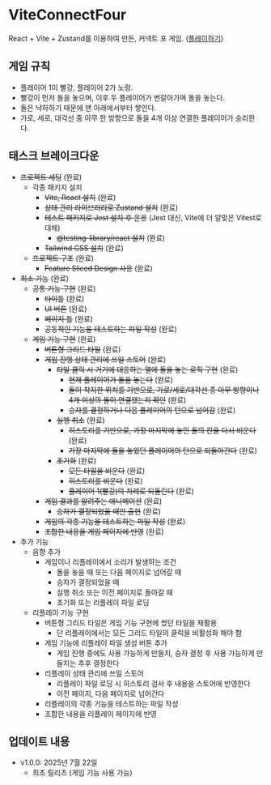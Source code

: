 # ViteConnectFour

React + Vite + Zustand를 이용하여 만든, 커넥트 포 게임. ([플레이하기](https://vite-connect-four.vercel.app/))

## 게임 규칙

- 플레이어 1이 빨강, 플레이어 2가 노랑.
- 빨강이 먼저 돌을 놓으며, 이후 두 플레이어가 번갈아가며 돌을 놓는다.
- 돌은 낙하하기 때문에 맨 아래에서부터 쌓인다.
- 가로, 세로, 대각선 중 아무 한 방향으로 돌을 4개 이상 연결한 플레이어가 승리한다.

## 태스크 브레이크다운

- ~~프로젝트 세팅~~ (완료)
  - 각종 패키지 설치
    - ~~Vite, React 설치~~ (완료)
    - ~~상태 관리 라이브러리로 Zustand 설치~~ (완료)
    - ~~테스트 패키지로 Jest 설치 후 운용~~ (Jest 대신, Vite에 더 알맞은 Vitest로 대체)
      - ~~@testing-library/react 설치~~ (완료)
    - ~~Tailwind CSS 설치~~ (완료)
  - ~~프로젝트 구조~~ (완료)
    - ~~Feature Sliced Design 사용~~ (완료)
- ~~최소 기능~~ (완료)
  - ~~공통 기능 구현~~ (완료)
    - ~~타이틀~~ (완료)
    - ~~UI 버튼~~ (완료)
    - ~~페이지 틀~~ (완료)
    - ~~공동적인 기능을 테스트하는 파일 작성~~ (완료)
  - ~~게임 기능 구현~~ (완료)
    - ~~버튼형 그리드 타일~~ (완료)
    - ~~게임 진행 상태 관리에 쓰일 스토어~~ (완료)
      - ~~타일 클릭 시 거기에 대응하는 열에 돌을 놓는 로직 구현~~ (완료)
        - ~~현재 플레이어가 돌을 놓는다~~ (완료)
        - ~~돌이 착지한 위치를 기반으로, 가로/세로/대각선 중 아무 방향이나 4개 이상의 돌이 연결됐는지 확인~~ (완료)
        - ~~승자를 결정하거나 다음 플레이어의 턴으로 넘어감~~ (완료)
      - ~~실행 취소~~ (완료)
        - ~~히스토리를 기반으로, 가장 마지막에 놓인 돌의 칸을 다시 비운다~~ (완료)
        - ~~가장 마지막에 돌을 놓았던 플레이어의 턴으로 되돌아간다~~ (완료)
      - ~~초기화~~ (완료)
        - ~~모든 타일을 비운다~~ (완료)
        - ~~히스토리를 비운다~~ (완료)
        - ~~플레이어 1(빨강)의 차례로 되돌린다~~ (완료)
    - ~~게임 결과를 알려주는 애니메이션~~ (완료)
      - ~~승자가 결정되었을 때만 출현~~ (완료)
    - ~~게임의 각종 기능을 테스트하는 파일 작성~~ (완료)
    - ~~조합한 내용을 게임 페이지에 반영~~ (완료)
- 추가 기능
  - 음향 추가
    - 게임이나 리플레이에서 소리가 발생하는 조건
      - 돌을 놓을 때 또는 다음 페이지로 넘어갈 때
      - 승자가 결정되었을 때
      - 실행 취소 또는 이전 페이지로 돌아갈 때
      - 초기화 또는 리플레이 파일 로딩
  - 리플레이 기능 구현
    - 버튼형 그리드 타일은 게임 기능 구현에 썼던 타일을 재활용
      - 단 리플레이에서는 모든 그리드 타일의 클릭을 비활성화 해야 함
    - 게임 기능에 리플레이 파일 생성 버튼 추가
      - 게임 진행 중에도 사용 가능하게 만들지, 승자 결정 후 사용 가능하게 만들지는 추후 결정한다
    - 리플레이 상태 관리에 쓰일 스토어
      - 리플레이 파일 로딩 시 히스토리 검사 후 내용을 스토어에 반영한다
      - 이전 페이지, 다음 페이지로 넘어간다
    - 리플레이의 각종 기능을 테스트하는 파일 작성
    - 조합한 내용을 리플레이 페이지에 반영

## 업데이트 내용

- v1.0.0: 2025년 7월 22일
  - 최초 릴리즈 (게임 기능 사용 가능)
